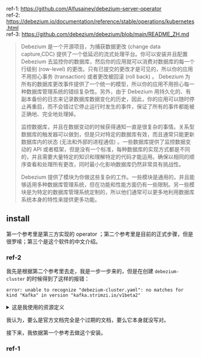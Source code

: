 
ref-1: https://github.com/Alfusainey/debezium-server-operator  
ref-2: https://debezium.io/documentation/reference/stable/operations/kubernetes.html  
ref-3: https://github.com/debezium/debezium/blob/main/README_ZH.md  

> Debezium 是一个开源项目，为捕获数据更改 (change data capture,CDC) 提供了一个低延迟的流式处理平台。你可以安装并且配置 Debezium 去监控你的数据库，然后你的应用就可以消费对数据库的每一个行级别 (row-level) 的更改。只有已提交的更改才是可见的，所以你的应用不用担心事务 (transaction) 或者更改被回滚 (roll back) 。 Debezium 为所有的数据库更改事件提供了一个统一的模型，所以你的应用不用担心每一种数据库管理系统的错综复杂性。另外，由于 Debezium 用持久化的、有副本备份的日志来记录数据库数据变化的历史，因此，你的应用可以随时停止再重启，而不会错过它停止运行时发生的事件，保证了所有的事件都能被正确地、完全地处理掉。
> 
> 监控数据库，并且在数据变动的时候获得通知一直是很复杂的事情。关系型数据库的触发器可以做到，但是只对特定的数据库有效，而且通常只能更新数据库内的状态 (无法和外部的进程通信) 。一些数据库提供了监控数据变动的 API 或者框架，但是没有一个标准，每种数据库的实现方式都是不同的，并且需要大量特定的知识和理解特定的代码才能运用。确保以相同的顺序查看和处理所有更改，同时最小化影响数据库仍然非常具有挑战性。
> 
>  Debezium 提供了模块为你做这些复杂的工作。一些模块是通用的，并且能够适用多种数据库管理系统，但在功能和性能方面仍有一些限制。另一些模块是为特定的数据库管理系统定制的，所以他们通常可以更多地利用数据库系统本身的特性来提供更多功能。
> 

## install

第一个参考里是第三方实现的 operator ；第二个参考里是目前的正式步骤，但是很罗嗦；第三个是这个软件的中文介绍。

### ref-2

我先是根据第二个参考里去走，我是一步一步来的，但是在创建 `debezium-cluster` 的时候得到了这样的报错：

~~~
error: unable to recognize "debezium-cluster.yaml": no matches for kind "Kafka" in version "kafka.strimzi.io/v1beta2"
~~~

<details>

<summary>这是我使用的资源定义</summary>

~~~ yaml
apiVersion: kafka.strimzi.io/v1beta2
kind: Kafka
metadata:
  name: debezium-cluster
spec:
  kafka:
    replicas: 1
    listeners:
      - name: plain
        port: 9092
        type: internal
        tls: false
      - name: tls
        port: 9093
        type: internal
        tls: true
        authentication:
          type: tls
      - name: external
        port: 9094
        type: nodeport
        tls: false
    storage:
      type: jbod
      volumes:
      - id: 0
        type: persistent-claim
        size: 100Gi
        deleteClaim: false
    config:
      offsets.topic.replication.factor: 1
      transaction.state.log.replication.factor: 1
      transaction.state.log.min.isr: 1
      default.replication.factor: 1
      min.insync.replicas: 1
  zookeeper:
    replicas: 1
    storage:
      type: persistent-claim
      size: 100Gi
      deleteClaim: false
  entityOperator:
    topicOperator: {}
    userOperator: {}
~~~

</details>

我认为，要么是官方文档完全是个过期的文档，要么它本身就没写对。

接下来，我依据第一个参考去做这个安装。

### ref-1





